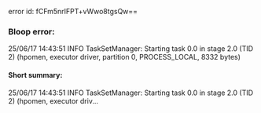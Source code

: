 error id: fCFm5nrIFPT+vWwo8tgsQw==
### Bloop error:

25/06/17 14:43:51 INFO TaskSetManager: Starting task 0.0 in stage 2.0 (TID 2) (hpomen, executor driver, partition 0, PROCESS_LOCAL, 8332 bytes)
#### Short summary: 

25/06/17 14:43:51 INFO TaskSetManager: Starting task 0.0 in stage 2.0 (TID 2) (hpomen, executor driv...